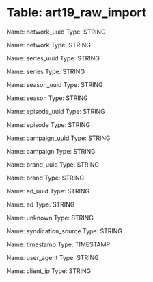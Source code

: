 Table: art19_raw_import
=======================

Name: network_uuid
Type: STRING

Name: network
Type: STRING

Name: series_uuid
Type: STRING

Name: series
Type: STRING

Name: season_uuid
Type: STRING

Name: season
Type: STRING

Name: episode_uuid
Type: STRING

Name: episode
Type: STRING

Name: campaign_uuid
Type: STRING

Name: campaign
Type: STRING

Name: brand_uuid
Type: STRING

Name: brand
Type: STRING

Name: ad_uuid
Type: STRING

Name: ad
Type: STRING

Name: unknown
Type: STRING

Name: syndication_source
Type: STRING

Name: timestamp
Type: TIMESTAMP

Name: user_agent
Type: STRING

Name: client_ip
Type: STRING

